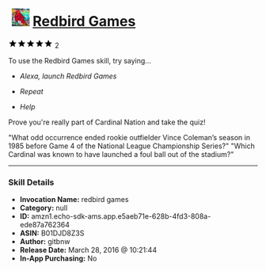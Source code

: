 # &nbsp;<img src="skill_icon" alt="Redbird Games icon" width="36"> [Redbird Games](http://alexa.amazon.com/#skills/amzn1.echo-sdk-ams.app.e5aeb71e-628b-4fd3-808a-ede87a762364)
![5 stars](../../images/ic_star_black_18dp_1x.png)![5 stars](../../images/ic_star_black_18dp_1x.png)![5 stars](../../images/ic_star_black_18dp_1x.png)![5 stars](../../images/ic_star_black_18dp_1x.png)![5 stars](../../images/ic_star_black_18dp_1x.png) 2

To use the Redbird Games skill, try saying...

* *Alexa, launch Redbird Games*

* *Repeat*

* *Help*

Prove you're really part of Cardinal Nation and take the quiz!

"What odd occurrence ended rookie outfielder Vince Coleman’s season in 1985 before Game 4 of the National League Championship Series?"
"Which Cardinal was known to have launched a foul ball out of the stadium?"

***

### Skill Details

* **Invocation Name:** redbird games
* **Category:** null
* **ID:** amzn1.echo-sdk-ams.app.e5aeb71e-628b-4fd3-808a-ede87a762364
* **ASIN:** B01DJD8Z3S
* **Author:** gitbnw
* **Release Date:** March 28, 2016 @ 10:21:44
* **In-App Purchasing:** No
